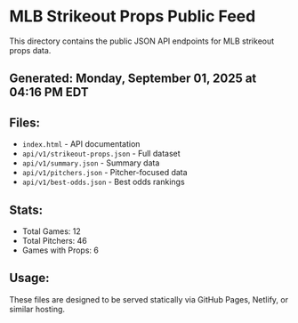 # MLB Strikeout Props Public Feed

This directory contains the public JSON API endpoints for MLB strikeout props data.

## Generated: Monday, September 01, 2025 at 04:16 PM EDT

## Files:
- `index.html` - API documentation
- `api/v1/strikeout-props.json` - Full dataset
- `api/v1/summary.json` - Summary data
- `api/v1/pitchers.json` - Pitcher-focused data  
- `api/v1/best-odds.json` - Best odds rankings

## Stats:
- Total Games: 12
- Total Pitchers: 46
- Games with Props: 6

## Usage:
These files are designed to be served statically via GitHub Pages, Netlify, or similar hosting.
